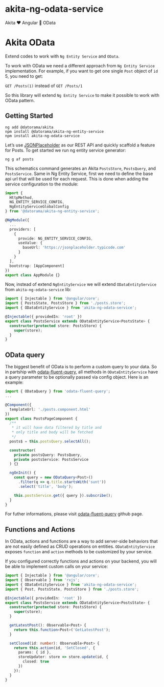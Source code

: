 # akita-ng-odata-service
Akita ❤️ Angular 📄 OData

# Akita OData
Extend codes to work with `Ng Entity Service` and `OData`.

To work with OData we need a different approach from `Ng Entity Service` implementation. For example, if you want to get one single `Post` object of `id` 5, you need to get:

`GET /Posts(1)` instead of `GET /Posts/1`

So this library will extend `Ng Entity Service` to make it possible to work with OData pattern.

## Getting Started

```
ng add @datorama/akita
npm install @datorama/akita-ng-entity-service
npm install akita-ng-odata-service
```

Let’s use [JSONPlaceholder](https://jsonplaceholder.typicode.com/) as our REST API and quickly scaffold a feature for Posts. To get started we run ng entity service generator:

`ng g af posts`

This schematics command generates an Akita `PostsStore`, `PostsQuery`, and `PostsService`. Same in Ng Entity Service, first we need to define the base api url that will be used for each request. This is done when adding the service configuration to the module:

```ts
import { 
  HttpMethod, 
  NG_ENTITY_SERVICE_CONFIG, 
  NgEntityServiceGlobalConfig 
} from '@datorama/akita-ng-entity-service';

@NgModule({
  ...
  providers: [
    {
      provide: NG_ENTITY_SERVICE_CONFIG,
      useValue: {
        baseUrl: 'https://jsonplaceholder.typicode.com'
      }
    }
  ],
  bootstrap: [AppComponent]
})
export class AppModule {}
```

Now, instead of extend `NgEntityService` we will extend `ODataEntityService` from `akita-ng-odata-service` lib:

```ts
import { Injectable } from '@angular/core';
import { PostsState, PostsStore } from './posts.store';
import { ODataEntityService } from 'akita-ng-odata-service';

@Injectable({ providedIn: 'root' })
export class PostsService extends ODataEntityService<PostsState> {
  constructor(protected store: PostsStore) {
    super(store);
  }
}
```

## OData query

The biggest benefit of OData is to perform a custom query to your data. So in partship with [odata-fluent-query](https://github.com/rosostolato/odata-fluent-query), all methods in `ODataEntityService` have a query parameter to be optionally passed via config object. Here is an example:

```ts
import { ODataQuery } from 'odata-fluent-query';
...

@Component({
  templateUrl: './posts.component.html'
})
export class PostsPageComponent {
  /**
   * it will have data filtered by title and
   * only title and body will be fetched
   */
  posts$ = this.postsQuery.selectAll();

  constructor(
    private postsQuery: PostsQuery,
    private postsService: PostsService
  ) {}

  ngOnInit() {
    const query = new ODataQuery<Post>()
      .filter(q => q.title.startsWith('sunt'))
      .select('title', 'body');

    this.postsService.get({ query }).subscribe();
  }
}
```

For futher informations, please visit [odata-fluent-query](https://github.com/rosostolato/odata-fluent-query) github page.


## Functions and Actions

In OData, actions and functions are a way to add server-side behaviors that are not easily defined as CRUD operations on entities. `ODataEntityService` exposes `function` and `action` methods to be customized by your service.

If you configured correctly functions and actions on your backend, you will be able to implement custom calls on your service:

```ts
import { Injectable } from '@angular/core';
import { Observable } from 'rxjs';
import { ODataEntityService } from 'akita-ng-odata-service';
import { Post, PostsState, PostsStore } from './posts.store';

@Injectable({ providedIn: 'root' })
export class PostsService extends ODataEntityService<PostsState> {
  constructor(protected store: PostsStore) {
    super(store);
  }

  getLatestPost(): Observable<Post> {
    return this.function<Post>('GetLatestPost');
  }

  setClosed(id: number): Observable<Post> {
    return this.action(id, 'SetClosed', {
      params: { id },
      storeUpdater: store => store.update(id, {
        closed: true
      })
    });
  }
}
```

